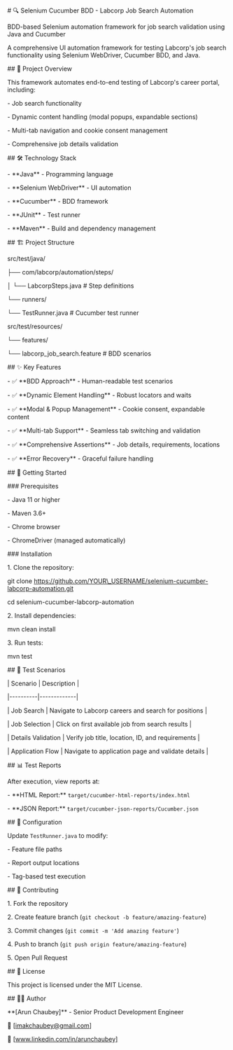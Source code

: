 

\# 🔍 Selenium Cucumber BDD - Labcorp Job Search Automation



BDD-based Selenium automation framework for job search validation using Java and Cucumber

A comprehensive UI automation framework for testing Labcorp's job search functionality using Selenium WebDriver, Cucumber BDD, and Java.



\## 🎯 Project Overview



This framework automates end-to-end testing of Labcorp's career portal, including:

\- Job search functionality

\- Dynamic content handling (modal popups, expandable sections)

\- Multi-tab navigation and cookie consent management

\- Comprehensive job details validation



\## 🛠️ Technology Stack



\- \*\*Java\*\* - Programming language

\- \*\*Selenium WebDriver\*\* - UI automation

\- \*\*Cucumber\*\* - BDD framework

\- \*\*JUnit\*\* - Test runner

\- \*\*Maven\*\* - Build and dependency management



\## 🏗️ Project Structure

src/test/java/

├── com/labcorp/automation/steps/

│ └── LabcorpSteps.java # Step definitions

└── runners/

└── TestRunner.java # Cucumber test runner

src/test/resources/

└── features/

└── labcorp\_job\_search.feature # BDD scenarios





\## ✨ Key Features



\- ✅ \*\*BDD Approach\*\* - Human-readable test scenarios

\- ✅ \*\*Dynamic Element Handling\*\* - Robust locators and waits

\- ✅ \*\*Modal \& Popup Management\*\* - Cookie consent, expandable content

\- ✅ \*\*Multi-tab Support\*\* - Seamless tab switching and validation

\- ✅ \*\*Comprehensive Assertions\*\* - Job details, requirements, locations

\- ✅ \*\*Error Recovery\*\* - Graceful failure handling



\## 🚀 Getting Started



\### Prerequisites



\- Java 11 or higher

\- Maven 3.6+

\- Chrome browser

\- ChromeDriver (managed automatically)



\### Installation



1\. Clone the repository:



git clone https://github.com/YOUR\_USERNAME/selenium-cucumber-labcorp-automation.git

cd selenium-cucumber-labcorp-automation



2\. Install dependencies:

mvn clean install

3\. Run tests:

mvn test


\## 🧪 Test Scenarios



| Scenario | Description |

|----------|-------------|

| Job Search | Navigate to Labcorp careers and search for positions |

| Job Selection | Click on first available job from search results |

| Details Validation | Verify job title, location, ID, and requirements |

| Application Flow | Navigate to application page and validate details |



\## 📊 Test Reports



After execution, view reports at:

\- \*\*HTML Report:\*\* `target/cucumber-html-reports/index.html`

\- \*\*JSON Report:\*\* `target/cucumber-json-reports/Cucumber.json`



\## 🔧 Configuration



Update `TestRunner.java` to modify:

\- Feature file paths

\- Report output locations

\- Tag-based test execution



\## 🤝 Contributing



1\. Fork the repository

2\. Create feature branch (`git checkout -b feature/amazing-feature`)

3\. Commit changes (`git commit -m 'Add amazing feature'`)

4\. Push to branch (`git push origin feature/amazing-feature`)

5\. Open Pull Request



\## 📄 License



This project is licensed under the MIT License.



\## 👨‍💻 Author



\*\*\[Arun Chaubey]\*\* - Senior Product Development Engineer 

📧 \[imakchaubey@gmail.com]  

🔗 \[www.linkedin.com/in/arunchaubey]





